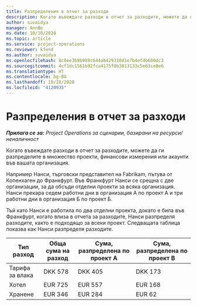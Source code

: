 ```yaml
---
title: Разпределения в отчет за разходи
description: Когато въвеждате разходи в отчет за разходите, можете да ги разпределите в множество проекти, юридически лица или акаунти във вашата организация.
author: suvaidya
manager: AnnBe
ms.date: 10/10/2020
ms.topic: article
ms.service: project-operations
ms.reviewer: kfend
ms.author: suvaidya
ms.openlocfilehash: 8c0ee3b9b989c644ab429310d1e7b4ef4b600dc3
ms.sourcegitcommit: 4cf1dc1561b92fca4175f0b3813133c5e63ce8e6
ms.translationtype: HT
ms.contentlocale: bg-BG
ms.lasthandoff: 10/28/2020
ms.locfileid: "4120935"
---
```

# <a name="distributions-on-an-expense-report"></a>Разпределения в отчет за разходи

_**Прилага се за:** Project Operations за сценарии, базирани на ресурси/неналичност_

Когато въвеждате разходи в отчет за разходите, можете да ги разпределите в множество проекти, финансови измерения или акаунти във вашата организация.

Например Нанси, търговски представител на Fabrikam, пътува от Копенхаген до Франкфурт. Във Франкфурт Нанси се срещна с две организации, за да обсъди отделни проекти за всяка организация. Нанси прекара седем работни дни в организация А по проект А и три работни дни в организация Б по проект Б.

Тъй като Нанси е работила по два отделни проекта, докато е била във Франкфурт, когато влиза в отчета за разходите, Нанси разпределя разходите, както е подходящо за всеки проект. Следващата таблица показва как Нанси разпределя разходите.

| Тип разход | Обща сума на разход | Сума, разпределена по проект А | Сума, разпределена по проект B |
|--------------|----------------------|---------------------------------|---------------------------------|
| Тарифа за влака   | DKK 578              | DKK 405                         | DKK 173                         |
| Хотел        | EUR 725              | EUR 557                         | EUR 168                         |
| Хранене        | EUR 346              | EUR 284                         | EUR 62                          |
